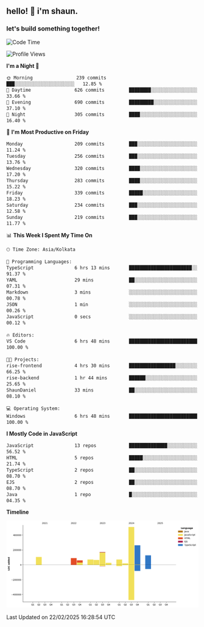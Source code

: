 ## hello! 👋 i'm shaun. 
### let's build something together!
<!--START_SECTION:waka-->
![Code Time](http://img.shields.io/badge/Code%20Time-10%20hrs%2050%20mins-blue)

![Profile Views](http://img.shields.io/badge/Profile%20Views-0-blue)

**I'm a Night 🦉** 

```text
🌞 Morning                239 commits         ███░░░░░░░░░░░░░░░░░░░░░░   12.85 % 
🌆 Daytime                626 commits         ████████░░░░░░░░░░░░░░░░░   33.66 % 
🌃 Evening                690 commits         █████████░░░░░░░░░░░░░░░░   37.10 % 
🌙 Night                  305 commits         ████░░░░░░░░░░░░░░░░░░░░░   16.40 % 
```
📅 **I'm Most Productive on Friday** 

```text
Monday                   209 commits         ███░░░░░░░░░░░░░░░░░░░░░░   11.24 % 
Tuesday                  256 commits         ███░░░░░░░░░░░░░░░░░░░░░░   13.76 % 
Wednesday                320 commits         ████░░░░░░░░░░░░░░░░░░░░░   17.20 % 
Thursday                 283 commits         ████░░░░░░░░░░░░░░░░░░░░░   15.22 % 
Friday                   339 commits         █████░░░░░░░░░░░░░░░░░░░░   18.23 % 
Saturday                 234 commits         ███░░░░░░░░░░░░░░░░░░░░░░   12.58 % 
Sunday                   219 commits         ███░░░░░░░░░░░░░░░░░░░░░░   11.77 % 
```


📊 **This Week I Spent My Time On** 

```text
🕑︎ Time Zone: Asia/Kolkata

💬 Programming Languages: 
TypeScript               6 hrs 13 mins       ███████████████████████░░   91.37 % 
YAML                     29 mins             ██░░░░░░░░░░░░░░░░░░░░░░░   07.31 % 
Markdown                 3 mins              ░░░░░░░░░░░░░░░░░░░░░░░░░   00.78 % 
JSON                     1 min               ░░░░░░░░░░░░░░░░░░░░░░░░░   00.26 % 
JavaScript               0 secs              ░░░░░░░░░░░░░░░░░░░░░░░░░   00.12 % 

🔥 Editors: 
VS Code                  6 hrs 48 mins       █████████████████████████   100.00 % 

🐱‍💻 Projects: 
rise-frontend            4 hrs 30 mins       █████████████████░░░░░░░░   66.25 % 
rise-backend             1 hr 44 mins        ██████░░░░░░░░░░░░░░░░░░░   25.65 % 
ShaunDaniel              33 mins             ██░░░░░░░░░░░░░░░░░░░░░░░   08.10 % 

💻 Operating System: 
Windows                  6 hrs 48 mins       █████████████████████████   100.00 % 
```

**I Mostly Code in JavaScript** 

```text
JavaScript               13 repos            ██████████████░░░░░░░░░░░   56.52 % 
HTML                     5 repos             █████░░░░░░░░░░░░░░░░░░░░   21.74 % 
TypeScript               2 repos             ██░░░░░░░░░░░░░░░░░░░░░░░   08.70 % 
EJS                      2 repos             ██░░░░░░░░░░░░░░░░░░░░░░░   08.70 % 
Java                     1 repo              █░░░░░░░░░░░░░░░░░░░░░░░░   04.35 % 
```



**Timeline**

![Lines of Code chart](https://raw.githubusercontent.com/ShaunDaniel/ShaunDaniel/main/assets/bar_graph.png)


 Last Updated on 22/02/2025 16:28:54 UTC
<!--END_SECTION:waka-->
